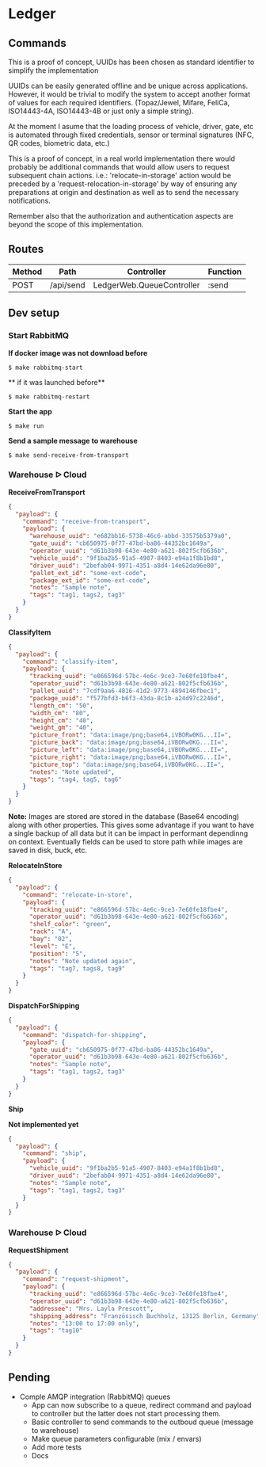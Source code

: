 # Ledger

## Commands

This is a proof of concept, UUIDs has been chosen as standard identifier to simplify the implementation

UUIDs can be easily generated offline and be unique across applications. However, it would be trivial to modify the system to accept another format of values for each required identifiers. (Topaz/Jewel, Mifare, FeliCa, ISO14443-4A, ISO14443-4B or just only a simple string).

At the moment I asume that the loading process of vehicle, driver, gate, etc is automated through fixed credentials, sensor or terminal signatures (NFC, QR codes, biometric data, etc.)

This is a proof of concept, in a real world implementation there would probably be additional commands that would allow users to request subsequent chain actions. i.e.: 'relocate-in-storage' action would be preceded by a 'request-relocation-in-storage' by way of ensuring any preparations at origin and destination as well as to send the necessary notifications.

Remember also that the authorization and authentication aspects are beyond the scope of this implementation.

## Routes

| Method | Path      | Controller                | Function |
|--------|-----------|---------------------------|----------|
| POST   | /api/send | LedgerWeb.QueueController | :send    |


## Dev setup

### Start RabbitMQ

**If docker image was not download before**

```shell
$ make rabbitmq-start
```

** if it was launched before**

```shell
$ make rabbitmq-restart
```

**Start the app**

```shell
$ make run
```

**Send a sample message to warehouse**

```shell
$ make send-receive-from-transport
```

### Warehouse ᐅ Cloud

**ReceiveFromTransport**

```json
{
  "payload": {
    "command": "receive-from-transport",
    "payload": {
      "warehouse_uuid": "e682bb16-5738-46c6-abbd-33575b5379a0",
      "gate_uuid": "cb650975-0f77-47bd-ba86-44352bc1649a",
      "operator_uuid": "d61b3b98-643e-4e80-a621-802f5cfb636b",
      "vehicle_uuid": "9f1ba2b5-91a5-4907-8403-e94a1f8b1bd8",
      "driver_uuid": "2befab04-9971-4351-a8d4-14e62da96e80",
      "pallet_ext_id": "some-ext-code",
      "package_ext_id": "some-ext-code",
      "notes": "Sample note",
      "tags": "tag1, tags2, tag3"
    }
  }
}
```

**ClassifyItem**

```json
{
  "payload": {
    "command": "classify-item",
    "payload": {
      "tracking_uuid": "e866596d-57bc-4e6c-9ce3-7e60fe18fbe4",
      "operator_uuid": "d61b3b98-643e-4e80-a621-802f5cfb636b",
      "pallet_uuid": "7cdf9aa6-4816-41d2-9773-4894146fbec1",
      "package_uuid": "f577bfd3-b6f3-43da-8c1b-a24d97c2246d",
      "length_cm": "50",
      "width_cm": "80",
      "height_cm": "40",
      "weight_gm": "40",
      "picture_front": "data:image/png;base64,iVBORw0KG...II=",
      "picture_back": "data:image/png;base64,iVBORw0KG...II=",
      "picture_left": "data:image/png;base64,iVBORw0KG...II=",
      "picture_right": "data:image/png;base64,iVBORw0KG...II=",
      "picture_top": "data:image/png;base64,iVBORw0KG...II=",
      "notes": "Note updated",
      "tags": "tag4, tag5, tag6"
    }
  }
}
```

**Note:** Images are stored are stored in the database (Base64 encoding) along with other properties.
This gives some advantage if you want to have a single backup of all data but it can be impact in performant dependinng on context.
Eventually fields can be used to  store path while images are saved in disk, buck, etc.


**RelocateInStore**

```json
{
  "payload": {
    "command": "relocate-in-store",
    "payload": {
      "tracking_uuid": "e866596d-57bc-4e6c-9ce3-7e60fe18fbe4",
      "operator_uuid": "d61b3b98-643e-4e80-a621-802f5cfb636b",
      "shelf_color": "green",
      "rack": "A",
      "bay": "02",
      "level": "E",
      "position": "5",
      "notes": "Note updated again",
      "tags": "tag7, tags8, tag9"
    }
  }
}
```

**DispatchForShipping**

```json
{
  "payload": {
    "command": "dispatch-for-shipping",
    "payload": {
      "gate_uuid": "cb650975-0f77-47bd-ba86-44352bc1649a",
      "operator_uuid": "d61b3b98-643e-4e80-a621-802f5cfb636b",
      "notes": "Sample note",
      "tags": "tag1, tags2, tag3"
    }
  }
}
```

**Ship**

**Not implemented yet**
```json
{
  "payload": {
    "command": "ship",
    "payload": {
      "vehicle_uuid": "9f1ba2b5-91a5-4907-8403-e94a1f8b1bd8",
      "driver_uuid": "2befab04-9971-4351-a8d4-14e62da96e80",
      "notes": "Sample note",
      "tags": "tag1, tags2, tag3"
    }
  }
}
```

### Warehouse ᐅ Cloud


**RequestShipment**

```json
{
  "payload": {
    "command": "request-shipment",
    "payload": {
      "tracking_uuid": "e866596d-57bc-4e6c-9ce3-7e60fe18fbe4",
      "operator_uuid": "d61b3b98-643e-4e80-a621-802f5cfb636b",
      "addressee": "Mrs. Layla Prescott",
      "shipping_address": "Französisch Buchholz, 13125 Berlin, Germany",
      "notes": "13:00 to 17:00 only",
      "tags": "tag10"
    }
  }
}
```

## Pending
* Comple AMQP integration (RabbitMQ) queues
  * App can now subscribe to a queue, redirect command and payload to controller but the latter does not start processing them.
  * Basic controller to send commands to the outboud queue (message to warehouse)
  * Make queue parameters configurable (mix / envars)
  * Add more tests
  * Docs
